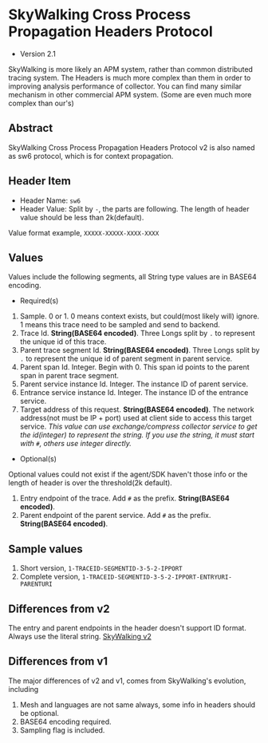# SkyWalking Cross Process Propagation Headers Protocol
* Version 2.1

SkyWalking is more likely an APM system, rather than common distributed tracing system. 
The Headers is much more complex than them in order to improving analysis performance of collector. 
You can find many similar mechanism in other commercial APM system. (Some are even much more complex than our's)

## Abstract
SkyWalking Cross Process Propagation Headers Protocol v2 is also named as sw6 protocol, which is for context propagation.

## Header Item
* Header Name: `sw6`
* Header Value: Split by `-`, the parts are following. The length of header value should be less than 2k(default).

Value format example, `XXXXX-XXXXX-XXXX-XXXX`

## Values
Values include the following segments, all String type values are in BASE64 encoding.

- Required(s)
1. Sample. 0 or 1. 0 means context exists, but could(most likely will) ignore. 1 means this trace need to be sampled and send to backend. 
1. Trace Id. **String(BASE64 encoded)**. Three Longs split by `.` to represent the unique id of this trace.
1. Parent trace segment Id. **String(BASE64 encoded)**. Three Longs split by `.` to represent the unique id of parent segment in parent service.
1. Parent span Id. Integer. Begin with 0. This span id points to the parent span in parent trace segment. 
1. Parent service instance Id. Integer. The instance ID of parent service.
1. Entrance service instance Id. Integer. The instance ID of the entrance service. 
1. Target address of this request. **String(BASE64 encoded)**. The network address(not must be IP + port) used at client side to access this target
service. _This value can use exchange/compress collector service to get the id(integer) to represent the string. If you use the string, it must start with `#`, others use integer directly._

- Optional(s)

Optional values could not exist if the agent/SDK haven't those info or the length of header is over the threshold(2k default).  
1. Entry endpoint of the trace. Add `#` as the prefix. **String(BASE64 encoded)**. 
1. Parent endpoint of the parent service. Add `#` as the prefix. **String(BASE64 encoded)**. 

## Sample values
1. Short version, `1-TRACEID-SEGMENTID-3-5-2-IPPORT`
1. Complete version, `1-TRACEID-SEGMENTID-3-5-2-IPPORT-ENTRYURI-PARENTURI`

## Differences from v2
The entry and parent endpoints in the header doesn't support ID format. Always use the literal string.
[SkyWalking v2](https://github.com/apache/skywalking/blob/v7.0.0/docs/en/protocols/Trace-Data-Protocol-v2.md) 

## Differences from v1 
The major differences of v2 and v1, comes from SkyWalking's evolution, including
1. Mesh and languages are not same always, some info in headers should be optional.
1. BASE64 encoding required.
1. Sampling flag is included.
